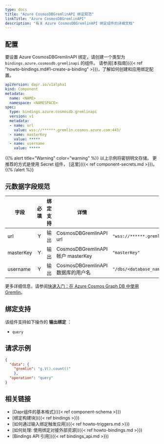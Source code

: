 ```yaml
---
type: docs
title: "Azure CosmosDBGremlinAPI 绑定规范"
linkTitle: "Azure CosmosDBGremlinAPI"
description: "有关 Azure CosmosDBGremlinAPI 绑定组件的详细文档"
---
```


## 配置

要设置 Azure CosmosDBGremlinAPI 绑定，请创建一个类型为 `bindings.azure.cosmosdb.gremlinapi` 的组件。 请参阅[本指南]({{< ref "howto-bindings.md#1-create-a-binding" >}})，了解如何创建和应用绑定配置。


```yaml
apiVersion: dapr.io/v1alpha1
kind: Component
metadata:
  name: <NAME>
  namespace: <NAMESPACE>
spec:
  type: bindings.azure.cosmosdb.gremlinapi
  version: v1
  metadata:
  - name: url
    value: wss://******.gremlin.cosmos.azure.com:443/
  - name: masterKey
    value: *****
  - name: username
    value: *****
  ```

{{% alert title="Warning" color="warning" %}}
以上示例将密钥明文存储， 更推荐的方式是使用 Secret 组件， [这里]({{< ref component-secrets.md >}})。
{{% /alert %}}

## 元数据字段规范

| 字段        | 必填 | 绑定支持 | 详情                              | 示例                                                      |
| --------- |:--:| ---- | ------------------------------- | ------------------------------------------------------- |
| url       | Y  | 输出   | CosmosDBGremlinAPI url          | `"wss://******.gremlin.cosmos.azure.com:443/"`          |
| masterKey | Y  | 输出   | CosmosDBGremlinAPI 帐户 masterKey | `"masterKey"`                                           |
| username  | Y  | 输出   | CosmosDBGremlinAPI 数据库的用户名      | `"/dbs/<database_name>/colls/<graph_name>"` |

更多详细信息，请参阅[快速入门：在 Azure Cosmos Graph DB 中使用 Gremlin](https://docs.microsoft.com/azure/cosmos-db/graph/create-graph-console)。

## 绑定支持

该组件支持如下操作的 **输出绑定** ：

- `query`

## 请求示例

```json
{
  "data": {
    "gremlin": "g.V().count()"
    },
  "operation": "query"
}
```

## 相关链接

- [Dapr组件的基本格式]({{< ref component-schema >}})
- [绑定构建块]({{< ref bindings >}})
- [如何通过输入绑定触发应用]({{< ref howto-triggers.md >}})
- [如何处理: 使用绑定对接外部资源]({{< ref howto-bindings.md >}})
- [Bindings API 引用]({{< ref bindings_api.md >}})
